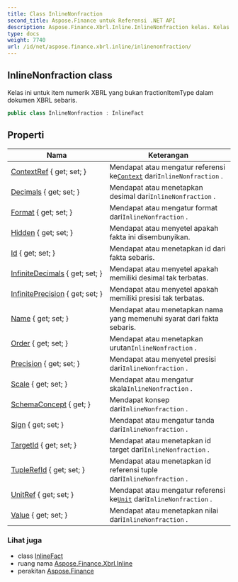 ```yaml
---
title: Class InlineNonfraction
second_title: Aspose.Finance untuk Referensi .NET API
description: Aspose.Finance.Xbrl.Inline.InlineNonfraction kelas. Kelas ini untuk item numerik XBRL yang bukan fractionItemType dalam dokumen XBRL sebaris.
type: docs
weight: 7740
url: /id/net/aspose.finance.xbrl.inline/inlinenonfraction/
---
```

## InlineNonfraction class

Kelas ini untuk item numerik XBRL yang bukan fractionItemType dalam dokumen XBRL sebaris.

```csharp
public class InlineNonfraction : InlineFact
```

## Properti

| Nama | Keterangan |
| --- | --- |
| [ContextRef](../../aspose.finance.xbrl.inline/inlinenonfraction/contextref/) { get; set; } | Mendapat atau mengatur referensi ke[`Context`](../../aspose.finance.xbrl/context/) dari`InlineNonfraction` . |
| [Decimals](../../aspose.finance.xbrl.inline/inlinenonfraction/decimals/) { get; set; } | Mendapat atau menetapkan desimal dari`InlineNonfraction` . |
| [Format](../../aspose.finance.xbrl.inline/inlinenonfraction/format/) { get; set; } | Mendapat atau mengatur format dari`InlineNonfraction` . |
| [Hidden](../../aspose.finance.xbrl.inline/inlinefact/hidden/) { get; set; } | Mendapat atau menyetel apakah fakta ini disembunyikan. |
| [Id](../../aspose.finance.xbrl.inline/inlinefact/id/) { get; set; } | Mendapat atau menetapkan id dari fakta sebaris. |
| [InfiniteDecimals](../../aspose.finance.xbrl.inline/inlinenonfraction/infinitedecimals/) { get; set; } | Mendapat atau menyetel apakah memiliki desimal tak terbatas. |
| [InfinitePrecision](../../aspose.finance.xbrl.inline/inlinenonfraction/infiniteprecision/) { get; set; } | Mendapat atau menyetel apakah memiliki presisi tak terbatas. |
| [Name](../../aspose.finance.xbrl.inline/inlinefact/name/) { get; set; } | Mendapat atau menetapkan nama yang memenuhi syarat dari fakta sebaris. |
| [Order](../../aspose.finance.xbrl.inline/inlinenonfraction/order/) { get; set; } | Mendapat atau menetapkan urutan`InlineNonfraction` . |
| [Precision](../../aspose.finance.xbrl.inline/inlinenonfraction/precision/) { get; set; } | Mendapat atau menyetel presisi dari`InlineNonfraction` . |
| [Scale](../../aspose.finance.xbrl.inline/inlinenonfraction/scale/) { get; set; } | Mendapat atau mengatur skala`InlineNonfraction` . |
| [SchemaConcept](../../aspose.finance.xbrl.inline/inlinenonfraction/schemaconcept/) { get; } | Mendapat konsep dari`InlineNonfraction` . |
| [Sign](../../aspose.finance.xbrl.inline/inlinenonfraction/sign/) { get; set; } | Mendapat atau mengatur tanda dari`InlineNonfraction` . |
| [TargetId](../../aspose.finance.xbrl.inline/inlinenonfraction/targetid/) { get; set; } | Mendapat atau menetapkan id target dari`InlineNonfraction` . |
| [TupleRefId](../../aspose.finance.xbrl.inline/inlinenonfraction/tuplerefid/) { get; set; } | Mendapat atau menetapkan id referensi tuple dari`InlineNonfraction` . |
| [UnitRef](../../aspose.finance.xbrl.inline/inlinenonfraction/unitref/) { get; set; } | Mendapat atau mengatur referensi ke[`Unit`](../../aspose.finance.xbrl/unit/) dari`InlineNonfraction` . |
| [Value](../../aspose.finance.xbrl.inline/inlinenonfraction/value/) { get; set; } | Mendapat atau menetapkan nilai dari`InlineNonfraction` . |

### Lihat juga

* class [InlineFact](../inlinefact/)
* ruang nama [Aspose.Finance.Xbrl.Inline](../../aspose.finance.xbrl.inline/)
* perakitan [Aspose.Finance](../../)


